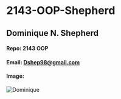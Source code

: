 # 2143-OOP-Shepherd

## Dominique N. Shepherd
#### Repo: 2143 OOP
#### Email: Dshep98@gmail.com

#### Image:
![Dominique]()
